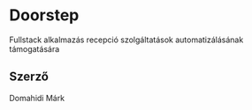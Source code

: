 # Doorstep

Fullstack alkalmazás recepció szolgáltatások automatizálásának támogatására

## Szerző

Domahidi Márk